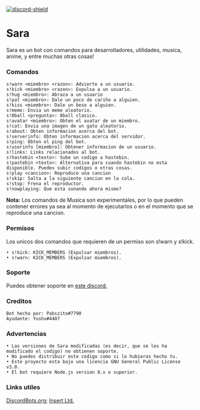 [discord-invite]: https://discord.gg/qRa7ckm
[discord-shield]: https://img.shields.io/discord/595711627152719924?color=blue&label=Discord&logo=Discord&logoColor=white
[ ![discord-shield][] ][discord-invite]

# Sara
Sara es un bot con comandos para desarrolladores, utilidades, musica, anime, y entre muchas otras cosas!
### Comandos
```
s!warn <miembro> <razon>: Advierte a un usuario.
s!kick <miembro> <razon>: Expulsa a un usuario.
s!hug <miembro>: Abraza a un usuario
s!pat <miembro>: Dale un poco de cariño a alguien.
s!kiss <miembro>: Dale un beso a alguien.
s!meme: Envia un meme aleatorio.
s!8ball <pregunta>: 8ball clasico.
s!avatar <miembro>: Obten el avatar de un miembro.
s!cat: Envia una imagen de un gato aleatorio.
s!about: Obten informacion acerca del bot.
s!serverinfo: Obten informacion acerca del servidor.
s!ping: Obten el ping del bot.
s!userinfo [miembro]: Obtener informacion de un usuario.
s!links: Links relacionados al bot.
s!hastebin <texto>: Sube un codigo a hastebin.
s!pastebin <texto>: Alternativa para cuando hastebin no esta disponible. Puedes subir codigos o otras cosas.
s!play <cancion>: Reproduce una cancion
s!skip: Salta a la siguiente cancion en la cola.
s!stop: Frena el reproductor.
s!nowplaying: Que esta sonando ahora mismo?
```
**Nota:**  Los comandos de Musica son experimentales, por lo que pueden contener errores ya sea al momento de ejecutarlos o en el momento que se reproduce una cancion.

### Permisos
Los unicos dos comandos que requieren de un permiso son s!warn y s!kick.
```
• s!kick: KICK_MEMBERS (Expulsar miembros).
• s!warn: KICK_MEMBERS (Expulsar miembros).
```

### Soporte
Puedes obtener soporte en [este discord.](https://discord.gg/qRa7ckm)

### Creditos
```
Bot hecho por: Pabszito#7790
Ayudante: Yushu#4407
```

### Advertencias
```
• Las versiones de Sara modificadas (es decir, que se les ha modificado el codigo) no obtienen soporte. 
• No puedes distribuir este codigo como si lo hubieras hecho tu. 
• Este proyecto esta bajo una licencia GNU General Public License v3.0.
• El bot requiere Node.js version 8.x o superior.
```
### Links utiles
[DiscordBots.org](https://discordbots.org/bot/549379358914248724); [Insert Ltd.](https://discord.gg/qRa7ckm)
